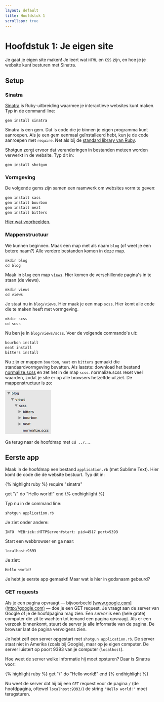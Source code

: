 ```yaml
---
layout: default
title: Hoofdstuk 1
scrollspy: true
---
```


# Hoofdstuk 1: Je eigen site

Je gaat je eigen site maken! Je leert wat `HTML` en `CSS` zijn, en hoe je je website kunt besturen met Sinatra. 

## Setup

### Sinatra
[Sinatra](http://www.sinatrarb.com/) is Ruby-uitbreiding waarmee je interactieve websites kunt maken. Typ in de command line:

    gem install sinatra

Sinatra is een gem. Dat is code die je binnen je eigen programma kunt aanroepen. Als je een gem eenmaal geïnstalleerd hebt, kun je de code aanroepen met `require`. Net als bij de [standard library van Ruby](/ruby/hoofdstuk4/#_en_de_standard_library).

[Shotgun](https://github.com/rtomayko/shotgun) zorgt ervoor dat veranderingen in bestanden meteen worden verwerkt in de website. Typ dit in:

    gem install shotgun

### Vormgeving
De volgende gems zijn samen een raamwerk om websites vorm te geven: 

    gem install sass
    gem install bourbon
    gem install neat
    gem install bitters

[Hier wat voorbeelden](http://thoughtbot.github.io/refills/).

### Mappenstructuur

We kunnen beginnen. Maak een map met als naam `blog` (of weet je een betere naam?) Alle verdere bestanden komen in deze map.
    
    mkdir blog
    cd blog

Maak in `blog` een map `views`. Hier komen de verschillende pagina's in te staan (de views).

    mkdir views
    cd views

Je staat nu in `blog/views`. Hier maak je een map `scss`. Hier komt alle code die te maken heeft met vormgeving. 

    mkdir scss
    cd scss

Nu ben je in `blog/views/scss`. Voer de volgende commando's uit:

    bourbon install
    neat install
    bitters install

Nu zijn er mappen `bourbon`, `neat` en `bitters` gemaakt die standaardvormgeving bevatten. Als laatste: download het bestand [normalize.scss](/public/downloads/normalize.scss) en zet het in de map `scss`. normalize.scss reset veel waarden, zodat je site er op alle browsers hetzelfde uitziet. De mappenstructuur is zo:

![Mappenstructuur](/public/images/mappenstructuur.png)

Ga terug naar de hoofdmap met `cd ../..`.

## Eerste app

Maak in de hoofdmap een bestand `application.rb` (met Sublime Text). Hier komt de code die de website bestuurt. Typ dit in:

{% highlight ruby %}
require "sinatra"

get "/" do
  "Hello world!"
end
{% endhighlight %}

Typ nu in de command line:

    shotgun application.rb

Je ziet onder andere:
    
    INFO  WEBrick::HTTPServer#start: pid=4517 port=9393

Start een webbrowser en ga naar:

    localhost:9393

Je ziet:

    Hello world!

Je hebt je eerste app gemaakt! Maar wat is hier in godsnaam gebeurd?

### GET requests
Als je een pagina opvraagt &mdash; bijvoorbeeld [www.google.com](http://google.com) &mdash; doe je een GET request. Je vraagt aan de server van Google of je de hoofdpagina mag zien. Een *server* is een (hele grote) computer die zit te wachten tot iemand een pagina opvraagt. Als er een verzoek binnenkomt, stuurt de server je alle informatie van de pagina. De browser laat de pagina vervolgens zien.

Je hebt zelf een server opgestart met `shotgun application.rb`. De server staat niet in Amerika (zoals bij Google), maar op je eigen computer. De server luistert op poort 9393 van je computer (`localhost`). 

Hoe weet de server welke informatie hij moet opsturen? Daar is Sinatra voor:

{% highlight ruby %}
get "/" do
  "Hello world!"
end
{% endhighlight %}

Nu weet de server dat hij bij een `GET` request voor de pagina `/` (de hoofdpagina, oftewel `localhost:9393/`) de string `"Hello world!"` moet terugsturen.